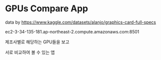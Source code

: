 # GPUs Compare App

data by
https://www.kaggle.com/datasets/alanjo/graphics-card-full-specs

ec2-3-34-135-181.ap-northeast-2.compute.amazonaws.com:8501

제조사별로 해당하는 GPU들을 보고

서로 비교하여 볼 수 있는 앱

